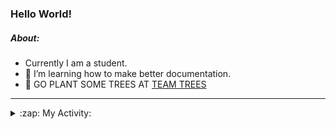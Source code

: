 ### Hello World!

##### About:
- Currently I am a student.
- 🌱 I’m learning how to make better documentation.
- 🌱 GO PLANT SOME TREES AT [TEAM TREES](https://teamtrees.org/)

---
<details>
  <summary>:zap: My Activity:</summary>
  
<!--START_SECTION:waka-->
![Code Time](http://img.shields.io/badge/Code%20Time-1%2C241%20hrs%2048%20mins-blue)

**I'm a Night 🦉** 

```text
🌞 Morning                2016 commits        ███░░░░░░░░░░░░░░░░░░░░░░   10.25 % 
🌆 Daytime                6615 commits        ████████░░░░░░░░░░░░░░░░░   33.62 % 
🌃 Evening                5672 commits        ███████░░░░░░░░░░░░░░░░░░   28.83 % 
🌙 Night                  5371 commits        ███████░░░░░░░░░░░░░░░░░░   27.30 % 
```
📅 **I'm Most Productive on Wednesday** 

```text
Monday                   2713 commits        ███░░░░░░░░░░░░░░░░░░░░░░   13.79 % 
Tuesday                  2705 commits        ███░░░░░░░░░░░░░░░░░░░░░░   13.75 % 
Wednesday                4647 commits        ██████░░░░░░░░░░░░░░░░░░░   23.62 % 
Thursday                 2601 commits        ███░░░░░░░░░░░░░░░░░░░░░░   13.22 % 
Friday                   2105 commits        ███░░░░░░░░░░░░░░░░░░░░░░   10.70 % 
Saturday                 1678 commits        ██░░░░░░░░░░░░░░░░░░░░░░░   08.53 % 
Sunday                   3225 commits        ████░░░░░░░░░░░░░░░░░░░░░   16.39 % 
```


📊 **This Week I Spent My Time On** 

```text
🔥 Editors: 
Android Studio           4 hrs 27 mins       ███████████████░░░░░░░░░░   61.03 % 
IntelliJ                 2 hrs 3 mins        ███████░░░░░░░░░░░░░░░░░░   28.31 % 
VS Code                  46 mins             ███░░░░░░░░░░░░░░░░░░░░░░   10.66 % 

🐱‍💻 Projects: 
java-springboot-projects 2 hrs 3 mins        ███████░░░░░░░░░░░░░░░░░░   28.31 % 
swag-store               1 hr 43 mins        ██████░░░░░░░░░░░░░░░░░░░   23.69 % 
CSE224-Fundamentals-of-An1 hr 4 mins         ████░░░░░░░░░░░░░░░░░░░░░   14.83 % 
test                     49 mins             ███░░░░░░░░░░░░░░░░░░░░░░   11.37 % 
Little Lemon             36 mins             ██░░░░░░░░░░░░░░░░░░░░░░░   08.31 % 
```


 Last Updated on 20/10/2023 22:11:01 UTC
<!--END_SECTION:waka-->
</details>
